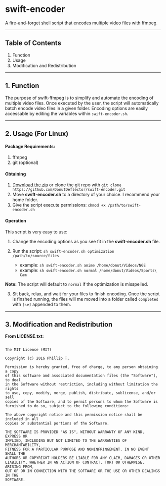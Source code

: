 # swift-encoder
A fire-and-forget shell script that encodes multiple video files with ffmpeg.

___

## Table of Contents
1. Function
2. Usage
3. Modification and Redistribution

___

## 1. Function

The purpose of swift-ffmpeg is to simplify and automate the encoding of multiple
video files. Once executed by the user, the script will automatically batch
encode video files in a given folder. Encoding options are easily accessable by
editing the variables within `swift-encoder.sh`.

___

## 2. Usage (For Linux)

#### Package Requirements:
  1. ffmpeg
  2. git (optional)

#### Obtaining
  1. [Download the zip](https://github.com/DonutDeflector/swift-encoder/archive/master.zip)
  or clone the git repo with `git clone https://github.com/DonutDeflector/swift-encoder.git`
  2. Move **swift-encoder.sh** to a directory of your choice. I recommend your
  home folder.
  3. Give the script execute permissions: `chmod +x /path/to/swift-encoder.sh`

#### Operation
This script is very easy to use:
  1. Change the encoding options as you see fit in the **swift-encoder.sh** file.
  2. Run the script: `sh swift-encoder.sh optimization /path/to/source/files`

      - example: `sh swift-encoder.sh anime /home/donut/Videos/NGE`
      - example: `sh swift-encoder.sh normal /home/donut/Videos/Sports\ Cam`
      
  **Note:** The script will default to `normal` if the optimization is misspelled.
      
  3. Sit back, relax, and wait for your files to finish encoding. Once the
  script is finshed running, the files will me moved into a folder called
  `completed` with `[se]` appended to them.

___

## 3. Modification and Redistribution

**From LICENSE.txt:**

```

The MIT License (MIT)

Copyright (c) 2016 Phillip T.

Permission is hereby granted, free of charge, to any person obtaining a copy
of this software and associated documentation files (the "Software"), to deal
in the Software without restriction, including without limitation the rights
to use, copy, modify, merge, publish, distribute, sublicense, and/or sell
copies of the Software, and to permit persons to whom the Software is
furnished to do so, subject to the following conditions:

The above copyright notice and this permission notice shall be included in all
copies or substantial portions of the Software.

THE SOFTWARE IS PROVIDED "AS IS", WITHOUT WARRANTY OF ANY KIND, EXPRESS OR
IMPLIED, INCLUDING BUT NOT LIMITED TO THE WARRANTIES OF MERCHANTABILITY,
FITNESS FOR A PARTICULAR PURPOSE AND NONINFRINGEMENT. IN NO EVENT SHALL THE
AUTHORS OR COPYRIGHT HOLDERS BE LIABLE FOR ANY CLAIM, DAMAGES OR OTHER
LIABILITY, WHETHER IN AN ACTION OF CONTRACT, TORT OR OTHERWISE, ARISING FROM,
OUT OF OR IN CONNECTION WITH THE SOFTWARE OR THE USE OR OTHER DEALINGS IN THE
SOFTWARE.


```
